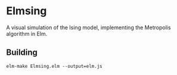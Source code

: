 # Elmsing

A visual simulation of the Ising model, implementing the Metropolis algorithm in Elm.

## Building

```
elm-make Elmsing.elm --output=elm.js
```
